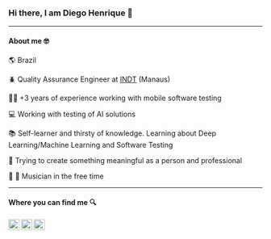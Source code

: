 ### Hi there, I am Diego Henrique :wave: 
---


#### About me :nerd_face:

:earth_americas: Brazil

:beetle: Quality Assurance Engineer at [INDT](https://www.indt.org.br/) (Manaus)

:man_technologist: +3 years of experience working with mobile software testing

:computer: Working with testing of AI solutions

:books: Self-learner and thirsty of knowledge. Learning about Deep Learning/Machine Learning and Software Testing

:seedling: Trying to create something meaningful as a person and professional 

:guitar: :violin:	 Musician in the free time

---
#### Where you can find me :mag:

<a target="_blank" href="https://www.linkedin.com/in/diegohdb/">
  <img align="left" alt="LinkdeIN" width="22px" src="https://cdn.jsdelivr.net/npm/simple-icons@v3/icons/linkedin.svg" />
</a>
<a target="_blank" href="https://www.instagram.com/diegohdb/">
  <img align="left" alt="Instagram" width="22px" src="https://cdn.jsdelivr.net/npm/simple-icons@v3/icons/instagram.svg" />
</a>
<a target="_blank" href="mailto:diegohdb@gmail.com">
  <img align="left" alt="Gmail" width="22px" src="https://cdn.jsdelivr.net/npm/simple-icons@v3/icons/gmail.svg" />
</a>





<!--
**diegohdb/diegohdb** is a ✨ _special_ ✨ repository because its `README.md` (this file) appears on your GitHub profile.

Here are some ideas to get you started:

- 🔭 I’m currently working on ...
- 🌱 I’m currently learning ...
- 👯 I’m looking to collaborate on ...
- 🤔 I’m looking for help with ...
- 💬 Ask me about ...
- 📫 How to reach me: ...
- 😄 Pronouns: ...
- ⚡ Fun fact: ...
-->
